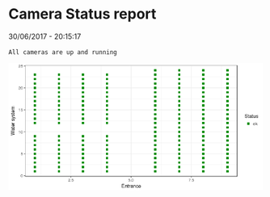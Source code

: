 Camera Status report
================
30/06/2017 - 20:15:17

    All cameras are up and running

![](camreport_files/figure-markdown_github/unnamed-chunk-2-1.png)
